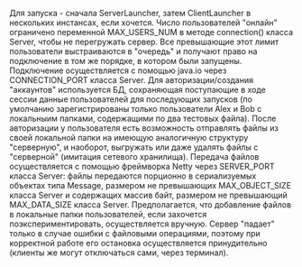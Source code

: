 Для запуска - сначала ServerLauncher, затем ClientLauncher в нескольких инстансах, если хочется. Число пользователей "онлайн" ограничено переменной MAX_USERS_NUM в методе connection() класса Server, чтобы не перегружать сервер. Все превышающие этот лимит пользователи выстраиваются в "очередь" и получают право на подключение в том же порядке, в котором были запущены. Подключение осуществляется с помощью java.io через CONNECTION_PORT класса Server.
Для авторизации/создания "аккаунтов" используется БД, сохраняющая поступающие в ходе сессии данные пользователей для последующих запусков (по умолчанию зарегистрированы только пользователи Alex и Bob с локальныим папками, содержащими по два тестовых файла).
После авторизации у пользователя есть возможность отправлять файлы из своей локальной папки на имеющую аналогичную структуру "серверную", и наоборот, выгружать или даже удалять файлы с "серверной" (имитация сетевого хранилища). Передача файлов осуществляется с помощью фреймворка Netty через SERVER_PORT класса Server: файлы передаются порционно в сериализуемых объектах типа Message, размером не превышающих MAX_OBJECT_SIZE класса Server и содержащих массив байт, размером не превышающий MAX_DATA_SIZE класса Server.
Предполагается, что добавление файлов в локальные папки пользователей, если захочется поэкспериментировать, осуществляется вручную.
Сервер "падает" только в случае ошибки с файловыми операциями, поэтому при корректной работе его остановка осуществляется принудительно (клиенты же могут отключаться сами, через терминал).
